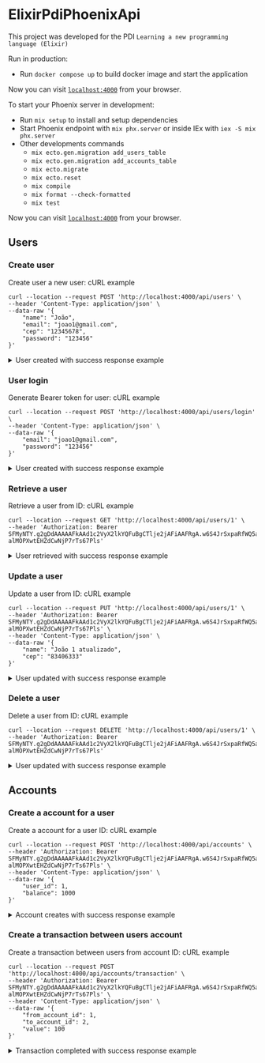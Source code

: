 # ElixirPdiPhoenixApi

This project was developed for the PDI `Learning a new programming language (Elixir)`

Run in production: 
  * Run `docker compose up` to build docker image and start the application

Now you can visit [`localhost:4000`](http://localhost:4000) from your browser.

To start your Phoenix server in development:

  * Run `mix setup` to install and setup dependencies
  * Start Phoenix endpoint with `mix phx.server` or inside IEx with `iex -S mix phx.server`
  * Other developments commands
    * `mix ecto.gen.migration add_users_table`
    * `mix ecto.gen.migration add_accounts_table`
    * `mix ecto.migrate`
    * `mix ecto.reset`
    * `mix compile`
    * `mix format --check-formatted`
    * `mix test`

Now you can visit [`localhost:4000`](http://localhost:4000) from your browser.

## Users

### Create user

Create user a new user: cURL example

```curl
curl --location --request POST 'http://localhost:4000/api/users' \
--header 'Content-Type: application/json' \
--data-raw '{
    "name": "João",
    "email": "joao1@gmail.com",
    "cep": "12345678",
    "password": "123456"
}'
```

<details>
  <summary>User created with success response example</summary>

  ```http
  HTTP/1.1 201 Created
  cache-control: max-age=0, private, must-revalidate
  content-length: 114
  content-type: application/json; charset=utf-8
  date: Fri, 29 Dec 2023 15:27:53 GMT
  server: Cowboy
  x-request-id: F6VW-8CD8BVNsaAAAALh
  
  {"data":{"cep":"12345678","email":"joao1@gmail.com","id":1,"name":"João"},"message":"User created with success!"}
```
</details>

### User login
Generate Bearer token for user: cURL example

```curl
curl --location --request POST 'http://localhost:4000/api/users/login' \
--header 'Content-Type: application/json' \
--data-raw '{
    "email": "joao1@gmail.com",
    "password": "123456"
}'
```

<details>
  <summary>User created with success response example</summary>

  ```http
  HTTP/1.1 200 OK
  cache-control: max-age=0, private, must-revalidate
  content-length: 156
  content-type: application/json; charset=utf-8
  date: Fri, 29 Dec 2023 15:35:45 GMT
  server: Cowboy
  x-request-id: F6VXaaHl7hnJeScAAANh
  
  {"bearer":"SFMyNTY.g2gDdAAAAAFkAAd1c2VyX2lkYQFuBgCTlje2jAFiAAFRgA.w6S4JrSxpaRfWQ5a-alMOPXwtEHZdCwNjP7rTs67Pls","message":"User authenticated with success!"}
  ```
</details>

### Retrieve a user
Retrieve a user from ID: cURL example

```curl
curl --location --request GET 'http://localhost:4000/api/users/1' \
--header 'Authorization: Bearer SFMyNTY.g2gDdAAAAAFkAAd1c2VyX2lkYQFuBgCTlje2jAFiAAFRgA.w6S4JrSxpaRfWQ5a-alMOPXwtEHZdCwNjP7rTs67Pls'
```

<details>
  <summary>User retrieved with success response example</summary>

  ```http
  HTTP/1.1 200 OK
  cache-control: max-age=0, private, must-revalidate
  content-length: 75
  content-type: application/json; charset=utf-8
  date: Fri, 29 Dec 2023 15:40:56 GMT
  server: Cowboy
  x-request-id: F6VXslIPWD0lWagAAAAC
  
  {"data":{"cep":"12345678","email":"joao1@gmail.com","id":1,"name":"João"}}
  ```
</details>

### Update a user
Update a user from ID: cURL example

```curl
curl --location --request PUT 'http://localhost:4000/api/users/1' \
--header 'Authorization: Bearer SFMyNTY.g2gDdAAAAAFkAAd1c2VyX2lkYQFuBgCTlje2jAFiAAFRgA.w6S4JrSxpaRfWQ5a-alMOPXwtEHZdCwNjP7rTs67Pls' \
--header 'Content-Type: application/json' \
--data-raw '{
    "name": "João 1 atualizado",
    "cep": "83406333"
}'
```

<details>
  <summary>User updated with success response example</summary>

  ```http
  HTTP/1.1 200 OK
  cache-control: max-age=0, private, must-revalidate
  content-length: 127
  content-type: application/json; charset=utf-8
  date: Fri, 29 Dec 2023 15:43:46 GMT
  server: Cowboy
  x-request-id: F6VX2gT8W4GKzK0AAAOB
  
  {"data":{"cep":"83406333","email":"joao1@gmail.com","id":1,"name":"João 1 atualizado"},"message":"User updated with success!"}
  ```
</details>

### Delete a user
Delete a user from ID: cURL example

```curl
curl --location --request DELETE 'http://localhost:4000/api/users/1' \
--header 'Authorization: Bearer SFMyNTY.g2gDdAAAAAFkAAd1c2VyX2lkYQFuBgCTlje2jAFiAAFRgA.w6S4JrSxpaRfWQ5a-alMOPXwtEHZdCwNjP7rTs67Pls'
```

<details>
  <summary>User updated with success response example</summary>

  ```http
  HTTP/1.1 200 OK
  cache-control: max-age=0, private, must-revalidate
  content-length: 88
  content-type: application/json; charset=utf-8
  date: Fri, 29 Dec 2023 15:45:22 GMT
  server: Cowboy
  x-request-id: F6VX8CiZZZQA2TQAAABC
  
  {"data":{"cep":"83406333","email":"joao1@gmail.com","id":1,"name":"João 1 atualizado"}}
  ```
</details>

## Accounts

### Create a account for a user
Create a account for a user ID: cURL example

```curl
curl --location --request POST 'http://localhost:4000/api/accounts' \
--header 'Authorization: Bearer SFMyNTY.g2gDdAAAAAFkAAd1c2VyX2lkYQFuBgCTlje2jAFiAAFRgA.w6S4JrSxpaRfWQ5a-alMOPXwtEHZdCwNjP7rTs67Pls' \
--header 'Content-Type: application/json' \
--data-raw '{
    "user_id": 1,
    "balance": 1000
}'
```

<details>
  <summary>Account creates with success response example</summary>

  ```http
  HTTP/1.1 201 Created
  cache-control: max-age=0, private, must-revalidate
  content-length: 88
  content-type: application/json; charset=utf-8
  date: Fri, 29 Dec 2023 16:30:26 GMT
  server: Cowboy
  x-request-id: F6VaZcd9fxOUynsAAAAh
  
  {"data":{"balance":"1000","id":1,"user_id":1},"message":"Account created with success!"}
  ```
</details>

### Create a transaction between users account
Create a transaction between users from account ID: cURL example

```curl
curl --location --request POST 'http://localhost:4000/api/accounts/transaction' \
--header 'Authorization: Bearer SFMyNTY.g2gDdAAAAAFkAAd1c2VyX2lkYQFuBgCTlje2jAFiAAFRgA.w6S4JrSxpaRfWQ5a-alMOPXwtEHZdCwNjP7rTs67Pls' \
--header 'Content-Type: application/json' \
--data-raw '{
    "from_account_id": 1,
    "to_account_id": 2,
    "value": 100
}'
```

<details>
  <summary>Transaction completed with success response example</summary>

  ```http
  HTTP/1.1 200 OK
  cache-control: max-age=0, private, must-revalidate
  content-length: 147
  content-type: application/json; charset=utf-8
  date: Fri, 29 Dec 2023 16:34:37 GMT
  server: Cowboy
  x-request-id: F6VaoB4dN4pV-EYAAABH
  
  {"from_account":{"balance":"900","id":1,"user_id":1},"message":"transaction completed success!","to_account":{"balance":"1100","id":2,"user_id":2}}
  ```
</details>